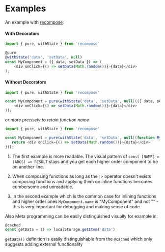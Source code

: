 # Examples 

An example with [recompose](https://github.com/acdlite/recompose):

#### With Decorators
```js
import { pure, withState } from 'recompose'

@pure
@withState('data', 'setData', null)
const MyComponent = ({ data, setData }) => (
    <div onClick={() => setData(Math.random())}>{data}</div>
);
```

#### Without Decorators
```js
import { pure, withState } from 'recompose'

const MyComponent = pure(withState('data', 'setData', null)(({ data, setData }) => (
    <div onClick={() => setData(Math.random())}>{data}</div>
));
```

*or more precisely to retain function name*
```js
import { pure, withState } from 'recompose'

const MyComponent = pure(withState('data', 'setData', null)(function MyComponent ({ data, setData }) {
   return <div onClick={() => setData(Math.random())}>{data}</div>
}));
```

1. The first example is more readable. The visual pattern of `const [NAME] = (ARGS) => RESULT` stays and you get each higher order component to be on another line. 

2. When composing functions as long as the `|>` operator doesn't exists composing functions and applying them on inline functions becomes cumbersome and unreadable.

3. In the second example which is the common case for inlining functions and higher order ones `MyComponent.name` is "MyComponent" and not "" - this is very important for debugging and making sense of code.

Also Meta programming can be easily distinguished visually for example in:

```javascript
@cached
const getData = () => localStorage.getItem('data')
```

`getData()` definition is easily distinguishable from the `@cached` which only suggests adding external functionality
